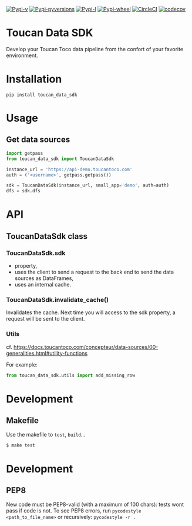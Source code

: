 [![Pypi-v](https://img.shields.io/pypi/v/toucan-data-sdk.svg)](https://pypi.python.org/pypi/toucan-data-sdk)
[![Pypi-pyversions](https://img.shields.io/pypi/pyversions/toucan-data-sdk.svg)](https://pypi.python.org/pypi/toucan-data-sdk)
[![Pypi-l](https://img.shields.io/pypi/l/toucan-data-sdk.svg)](https://pypi.python.org/pypi/toucan-data-sdk)
[![Pypi-wheel](https://img.shields.io/pypi/wheel/toucan-data-sdk.svg)](https://pypi.python.org/pypi/toucan-data-sdk)
[![CircleCI](https://img.shields.io/circleci/project/github/ToucanToco/toucan-data-sdk.svg)](https://circleci.com/gh/ToucanToco/toucan-data-sdk)
[![codecov](https://codecov.io/gh/ToucanToco/toucan-data-sdk/branch/master/graph/badge.svg)](https://codecov.io/gh/ToucanToco/toucan-data-sdk)

# Toucan Data SDK

Develop your Toucan Toco data pipeline from the confort of your favorite environment.

# Installation

`pip install toucan_data_sdk`

# Usage

## Get data sources

```python
import getpass
from toucan_data_sdk import ToucanDataSdk

instance_url = 'https://api-demo.toucantoco.com'
auth = ('<username>', getpass.getpass())

sdk = ToucanDataSdk(instance_url, small_app='demo', auth=auth)
dfs = sdk.dfs
```

# API

## ToucanDataSdk class

### ToucanDataSdk.sdk

* property,
* uses the client to send a request to the back end to send the data sources
as DataFrames,
* uses an internal cache.

### ToucanDataSdk.invalidate_cache()

Invalidates the cache. Next time you will access to the sdk property, a
request will be sent to the client.

### Utils

cf. https://docs.toucantoco.com/concepteur/data-sources/00-generalities.html#utility-functions

For example:

```python
from toucan_data_sdk.utils import add_missing_row
```

# Development

## Makefile

Use the makefile to `test`, `build`...

```shell
$ make test
```

# Development

## PEP8

New code must be PEP8-valid (with a maximum of 100 chars): tests wont pass if code is not.
To see PEP8 errors, run `pycodestyle <path_to_file_name>` or recursively: `pycodestyle -r .`
